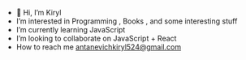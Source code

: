 - 👋 Hi, I’m Kiryl 
-  I’m interested in Programming , Books , and some interesting stuff 
-  I’m currently learning JavaScript 
-  I’m looking to collaborate on JavaScript + React 
-  How to reach me antanevichkiryl524@gmail.com

<!---
kantopo/kantopo is a ✨ special ✨ repository because its `README.md` (this file) appears on your GitHub profile.
You can click the Preview link to take a look at your changes.
--->
